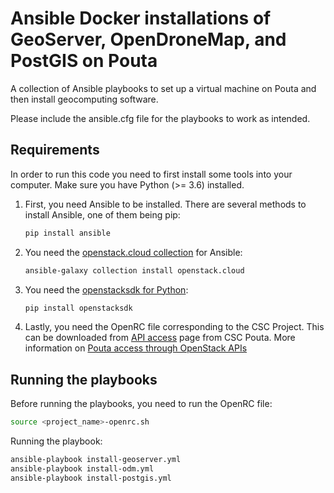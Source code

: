 # Ansible Docker installations of GeoServer, OpenDroneMap, and PostGIS on Pouta

A collection of Ansible playbooks to set up a virtual machine on Pouta and then install geocomputing software.

Please include the ansible.cfg file for the playbooks to work as intended.

## Requirements

In order to run this code you need to first install some tools into your computer. Make sure you have Python (>= 3.6) installed.

1. First, you need Ansible to be installed. There are several methods to install Ansible, one of them being pip:
   
   ```bash
   pip install ansible
   ```
3. You need the [openstack.cloud collection](https://docs.ansible.com/ansible/latest/collections/openstack/cloud/index.html) for Ansible:
   
   ```bash
   ansible-galaxy collection install openstack.cloud
   ```
5. You need the [openstacksdk for Python](https://pypi.org/project/openstacksdk/):
   
   ```bash
   pip install openstacksdk
   ```
7. Lastly, you need the OpenRC file corresponding to the CSC Project. This can be downloaded from [API access](https://pouta.csc.fi/dashboard/project/api_access/) page from CSC Pouta. More information on [Pouta access through OpenStack APIs](https://docs.csc.fi/cloud/pouta/api-access/)

## Running the playbooks

Before running the playbooks, you need to run the OpenRC file:

   ```bash
   source <project_name>-openrc.sh
   ```
Running the playbook:

   ```bash
   ansible-playbook install-geoserver.yml
   ansible-playbook install-odm.yml
   ansible-playbook install-postgis.yml
   ```
